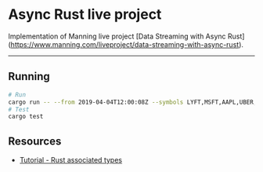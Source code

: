 # Async Rust live project

Implementation of Manning live project [Data Streaming with Async Rust] (https://www.manning.com/liveproject/data-streaming-with-async-rust).

--- 

## Running

```zsh
# Run
cargo run -- --from 2019-04-04T12:00:08Z --symbols LYFT,MSFT,AAPL,UBER,LYFT,FB,AMD,GOOG
# Test
cargo test
```

## Resources

- [Tutorial - Rust associated types](https://doc.rust-lang.org/book/ch19-03-advanced-traits.html#specifying-placeholder-types-in-trait-definitions-with-associated-types)
